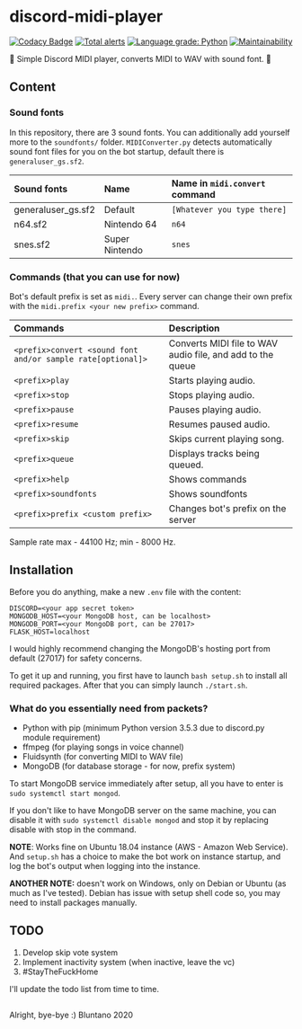 # discord-midi-player
[![Codacy Badge](https://api.codacy.com/project/badge/Grade/cb07b219f17b4868bda23eef13afdbf4)](https://app.codacy.com/manual/bluntano/discord-midi-player?utm_source=github.com&utm_medium=referral&utm_content=bluntano/discord-midi-player&utm_campaign=Badge_Grade_Dashboard)
[![Total alerts](https://img.shields.io/lgtm/alerts/g/bluntano/discord-midi-player.svg?logo=lgtm&logoWidth=18)](https://lgtm.com/projects/g/bluntano/discord-midi-player/alerts/)
[![Language grade: Python](https://img.shields.io/lgtm/grade/python/g/bluntano/discord-midi-player.svg?logo=lgtm&logoWidth=18)](https://lgtm.com/projects/g/bluntano/discord-midi-player/context:python)
[![Maintainability](https://api.codeclimate.com/v1/badges/69f6d182de0f6efcaef8/maintainability)](https://codeclimate.com/github/bluntano/discord-midi-player/maintainability)

 🎵 Simple Discord MIDI player, converts MIDI to WAV with sound font. 🎵

## Content

### Sound fonts

In this repository, there are 3 sound fonts. You can additionally add yourself more to the `soundfonts/` folder. `MIDIConverter.py` detects automatically sound font files for you on the bot startup, default there is `generaluser_gs.sf2`.

| Sound fonts         | Name            | Name in `midi.convert` command |
| :------------------ | :-------------- | :----------------------------- |
| generaluser_gs.sf2  | Default         | `[Whatever you type there]`    |
| n64.sf2             | Nintendo 64     | `n64`                          |
| snes.sf2            | Super Nintendo  | `snes`                         |

### Commands (that you can use for now)

Bot's default prefix is set as `midi.`. Every server can change their own prefix with the `midi.prefix <your new prefix>` command.

| Commands                                                        | Description                                                |
| :-------------------------------------------------------------- | :--------------------------------------------------------- |
| `<prefix>convert <sound font and/or sample rate[optional]>`     | Converts MIDI file to WAV audio file, and add to the queue |
| `<prefix>play`                                                  | Starts playing audio.                                      |
| `<prefix>stop`                                                  | Stops playing audio.                                       |
| `<prefix>pause`                                                 | Pauses playing audio.                                      |
| `<prefix>resume`                                                | Resumes paused audio.                                      |
| `<prefix>skip`                                                  | Skips current playing song.                                |
| `<prefix>queue`                                                 | Displays tracks being queued.                              |
| `<prefix>help`                                                  | Shows commands                                             |
| `<prefix>soundfonts`                                            | Shows soundfonts                                           |
| `<prefix>prefix <custom prefix>`                                | Changes bot's prefix on the server                         |

Sample rate max - 44100 Hz; min - 8000 Hz.

## Installation

Before you do anything, make a new `.env` file with the content:
```Object
DISCORD=<your app secret token>
MONGODB_HOST=<your MongoDB host, can be localhost>
MONGODB_PORT=<your MongoDB port, can be 27017>
FLASK_HOST=localhost
```

I would highly recommend changing the MongoDB's hosting port from default (27017) for safety concerns.

To get it up and running, you first have to launch `bash setup.sh` to install all required packages. After that you can simply launch `./start.sh`.

### What do you essentially need from packets?

-  Python with pip (minimum Python version 3.5.3 due to discord.py module requirement)
-  ffmpeg (for playing songs in voice channel)
-  Fluidsynth (for converting MIDI to WAV file)
-  MongoDB (for database storage - for now, prefix system)

To start MongoDB service immediately after setup, all you have to enter is `sudo systemctl start mongod`.

If you don't like to have MongoDB server on the same machine, you can disable it with `sudo systemctl disable mongod` and stop it by replacing disable with stop in the command.

**NOTE**: Works fine on Ubuntu 18.04 instance (AWS - Amazon Web Service). And `setup.sh` has a choice to make the bot work on instance startup, and log the bot's output when logging into the instance.

**ANOTHER NOTE:** doesn't work on Windows, only on Debian or Ubuntu (as much as I've tested). Debian has issue with setup shell code so, you may need to install packages manually.

## TODO

1.  Develop skip vote system
2.  Implement inactivity system (when inactive, leave the vc)
3.  #StayTheFuckHome

I'll update the todo list from time to time.

## 

Alright, bye-bye :) Bluntano 2020
